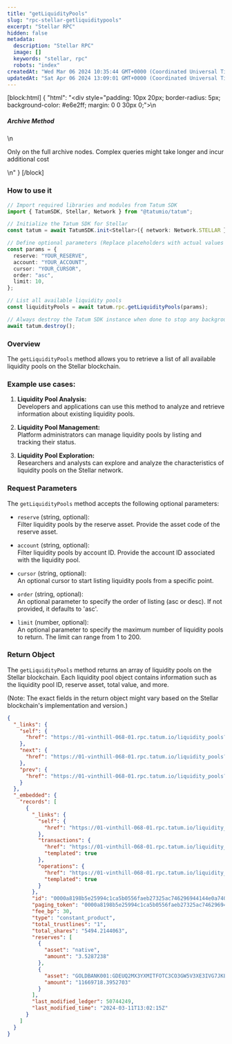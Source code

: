 ```yaml
---
title: "getLiquidityPools"
slug: "rpc-stellar-getliquiditypools"
excerpt: "Stellar RPC"
hidden: false
metadata: 
  description: "Stellar RPC"
  image: []
  keywords: "stellar, rpc"
  robots: "index"
createdAt: "Wed Mar 06 2024 10:35:44 GMT+0000 (Coordinated Universal Time)"
updatedAt: "Sat Apr 06 2024 13:09:01 GMT+0000 (Coordinated Universal Time)"
---
```

[block:html]
{
  "html": "<div style=\"padding: 10px 20px; border-radius: 5px; background-color: #e6e2ff; margin: 0 0 30px 0;\">\n  <h5>Archive Method</h5>\n  <p>Only on the full archive nodes. Complex queries might take longer and incur additional cost</p>\n</div>"
}
[/block]


### How to use it

```typescript
// Import required libraries and modules from Tatum SDK
import { TatumSDK, Stellar, Network } from "@tatumio/tatum";

// Initialize the Tatum SDK for Stellar
const tatum = await TatumSDK.init<Stellar>({ network: Network.STELLAR });

// Define optional parameters (Replace placeholders with actual values and remove redundant)
const params = {
  reserve: "YOUR_RESERVE",
  account: "YOUR_ACCOUNT",
  cursor: "YOUR_CURSOR",
  order: "asc",
  limit: 10,
};

// List all available liquidity pools
const liquidityPools = await tatum.rpc.getLiquidityPools(params);

// Always destroy the Tatum SDK instance when done to stop any background processes
await tatum.destroy();
```

### Overview

The `getLiquidityPools` method allows you to retrieve a list of all available liquidity pools on the Stellar blockchain.

### Example use cases:

1. **Liquidity Pool Analysis:**  
   Developers and applications can use this method to analyze and retrieve information about existing liquidity pools.

2. **Liquidity Pool Management:**  
   Platform administrators can manage liquidity pools by listing and tracking their status.

3. **Liquidity Pool Exploration:**  
   Researchers and analysts can explore and analyze the characteristics of liquidity pools on the Stellar network.

### Request Parameters

The `getLiquidityPools` method accepts the following optional parameters:

- `reserve` (string, optional):  
  Filter liquidity pools by the reserve asset. Provide the asset code of the reserve asset.

- `account` (string, optional):  
  Filter liquidity pools by account ID. Provide the account ID associated with the liquidity pool.

- `cursor` (string, optional):  
  An optional cursor to start listing liquidity pools from a specific point.

- `order` (string, optional):  
  An optional parameter to specify the order of listing (asc or desc). If not provided, it defaults to 'asc'.

- `limit` (number, optional):  
  An optional parameter to specify the maximum number of liquidity pools to return. The limit can range from 1 to 200.

### Return Object

The `getLiquidityPools` method returns an array of liquidity pools on the Stellar blockchain. Each liquidity pool object contains information such as the liquidity pool ID, reserve asset, total value, and more.

(Note: The exact fields in the return object might vary based on the Stellar blockchain's implementation and version.)

```json
{
  "_links": {
    "self": {
      "href": "https://01-vinthill-068-01.rpc.tatum.io/liquidity_pools?cursor=&limit=10&order=asc"
    },
    "next": {
      "href": "https://01-vinthill-068-01.rpc.tatum.io/liquidity_pools?cursor=00293f3a22c8ef5561de7cefc98f9286ac688cb8abf6b1c29a1dabbb63f265ce&limit=10&order=asc"
    },
    "prev": {
      "href": "https://01-vinthill-068-01.rpc.tatum.io/liquidity_pools?cursor=0000a8198b5e25994c1ca5b0556faeb27325ac746296944144e0a7406d501e8a&limit=10&order=desc"
    }
  },
  "_embedded": {
    "records": [
      {
        "_links": {
          "self": {
            "href": "https://01-vinthill-068-01.rpc.tatum.io/liquidity_pools/0000a8198b5e25994c1ca5b0556faeb27325ac746296944144e0a7406d501e8a"
          },
          "transactions": {
            "href": "https://01-vinthill-068-01.rpc.tatum.io/liquidity_pools/0000a8198b5e25994c1ca5b0556faeb27325ac746296944144e0a7406d501e8a/transactions{?cursor,limit,order}",
            "templated": true
          },
          "operations": {
            "href": "https://01-vinthill-068-01.rpc.tatum.io/liquidity_pools/0000a8198b5e25994c1ca5b0556faeb27325ac746296944144e0a7406d501e8a/operations{?cursor,limit,order}",
            "templated": true
          }
        },
        "id": "0000a8198b5e25994c1ca5b0556faeb27325ac746296944144e0a7406d501e8a",
        "paging_token": "0000a8198b5e25994c1ca5b0556faeb27325ac746296944144e0a7406d501e8a",
        "fee_bp": 30,
        "type": "constant_product",
        "total_trustlines": "1",
        "total_shares": "5494.2144063",
        "reserves": [
          {
            "asset": "native",
            "amount": "3.5287238"
          },
          {
            "asset": "GOLDBANK001:GDEUQ2MX3YXMITFOTC3CO3GW5V3XE3IVG7JKLZZAOZ7WFYIN256INDUS",
            "amount": "11669718.3952703"
          }
        ],
        "last_modified_ledger": 50744249,
        "last_modified_time": "2024-03-11T13:02:15Z"
      }
    ]
  }
}
```
